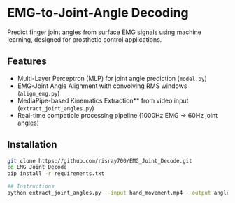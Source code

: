  # EMG-to-Joint-Angle Decoding

Predict finger joint angles from surface EMG signals using machine learning, designed for prosthetic control applications.

## Features
- Multi-Layer Perceptron (MLP) for joint angle prediction (`model.py`)
- EMG-Joint Angle Alignment with convolving RMS windows (`align_emg.py`)
- MediaPipe-based Kinematics Extraction** from video input (`extract_joint_angles.py`)
- Real-time compatible processing pipeline (1000Hz EMG → 60Hz joint angles)

## Installation
```bash
git clone https://github.com/risray700/EMG_Joint_Decode.git
cd EMG_Joint_Decode
pip install -r requirements.txt

## Instructions
python extract_joint_angles.py --input hand_movement.mp4 --output angles.csv
